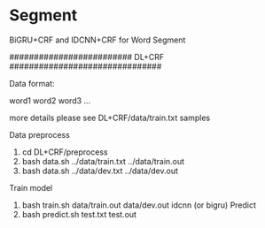 # Segment
BiGRU+CRF and IDCNN+CRF for Word Segment


######################### DL+CRF ###############################

Data format:

word1 word2 word3 ...

more details please see DL+CRF/data/train.txt samples

Data preprocess
1. cd DL+CRF/preprocess
3. bash data.sh ../data/train.txt ../data/train.out
4. bash data.sh ../data/dev.txt ../data/dev.out

Train model
1. bash train.sh data/train.out data/dev.out idcnn (or bigru)
Predict
1. bash predict.sh test.txt test.out 

